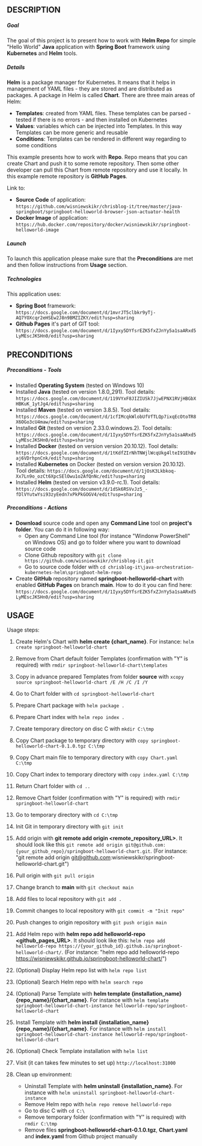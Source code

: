 DESCRIPTION
-----------

##### Goal
The goal of this project is to present how to work with **Helm Repo** for simple "Hello World" **Java** application with **Spring Boot** framework using **Kubernetes** and **Helm** tools. 


##### Details
**Helm** is a package manager for Kubernetes. It means that it helps in management of YAML files - they are stored and are distributed as packages. A package in Helm is called **Chart**. There are three main areas of Helm:
* **Templates**: created from YAML files. These templates can be parsed - tested if there is no errors - and then installed on Kubernetes
* **Values**: variables which can be injected into Templates. In this way Templates can be more generic and reusable
* **Conditions**: Templates can be rendered in different way regarding to some conditions

This example presents how to work with **Repo**. Repo means that you can create Chart and push it to some remote repository. Then some other developer can pull this Chart from remote repository and use it locally. In this example remote repository is **GitHub Pages**.

Link to:
* **Source Code** of application: `https://github.com/wisniewskikr/chrisblog-it/tree/master/java-springboot/springboot-helloworld-browser-json-actuator-health`
* **Docker Image** of application: `https://hub.docker.com/repository/docker/wisniewskikr/springboot-helloworld-image`

##### Launch
To launch this application please make sure that the **Preconditions** are met and then follow instructions from **Usage** section.

##### Technologies
This application uses:
* **Spring Boot** framework: `https://docs.google.com/document/d/1mvrJT5clbkr9yTj-AQ7YOXcqr2eHSEw2J8n9BMZIZKY/edit?usp=sharing`
* **Github Pages** it's part of GIT tool: `https://docs.google.com/document/d/1Iyxy5DYfsrEZK5fxZJnYy5a1saARxd5LyMEscJKSHn0/edit?usp=sharing`


PRECONDITIONS
-------------

##### Preconditions - Tools
* Installed **Operating System** (tested on Windows 10)
* Installed **Java** (tested on version 1.8.0_291). Tool details: `https://docs.google.com/document/d/119VYxF8JIZIUSk7JjwEPNX1RVjHBGbXHBKuK_1ytJg4/edit?usp=sharing`
* Installed **Maven** (tested on version 3.8.5). Tool details: `https://docs.google.com/document/d/1cfIMcqkWlobUfVfTLQp7ixqEcOtoTR8X6OGo3cU4maw/edit?usp=sharing`
* Installed **Git** (tested on version 2.33.0.windows.2). Tool details: `https://docs.google.com/document/d/1Iyxy5DYfsrEZK5fxZJnYy5a1saARxd5LyMEscJKSHn0/edit?usp=sharing`
* Installed **Docker** (tested on version version 20.10.12). Tool details: `https://docs.google.com/document/d/1tKdfZIrNhTNWjlWcqUkg4lteI91EhBvaj6VDrhpnCnk/edit?usp=sharing`
* Installed **Kubernetes** on Docker (tested on version version 20.10.12). Tool details: `https://docs.google.com/document/d/1jOsK3Lkbkoq-Xx7Ln9o_ozCt6XpcSElOwu1o2AfQnNc/edit?usp=sharing`
* Installed **Helm** (tested on version v3.9.0-rc.1). Tool details: `https://docs.google.com/document/d/1dSk6RSVvJz5_-fDlVYutwYsi93zyEedn7xPkPkGOGV4/edit?usp=sharing`

##### Preconditions - Actions
* **Download** source code and open any **Command Line** tool on **project's folder**. You can do it in following way:
    * Open any Command Line tool (for instance "Windonw PowerShell" on Windows OS) and go to folder where you want to download source code 
    * Clone Github repository with `git clone https://github.com/wisniewskikr/chrisblog-it.git`
    * Go to source code folder with `cd chrisblog-it\java-orchestration-kubernetes-helm\springboot-helm-repo`
* Create **GitHub** repository named **springboot-helloworld-chart** with enabled **GitHub Pages** on branch **main**. How to do it you can find here: `https://docs.google.com/document/d/1Iyxy5DYfsrEZK5fxZJnYy5a1saARxd5LyMEscJKSHn0/edit?usp=sharing`


USAGE
-----

Usage steps:
1. Create Helm's Chart with **helm create {chart_name}**. For instance: `helm create springboot-helloworld-chart`
1. Remove from Chart default folder Templates (confirmation with "Y" is required) with `rmdir springboot-helloworld-chart\templates`
1. Copy in advance prepared Templates from folder **source** with `xcopy source springboot-helloworld-chart /E /H /C /I /Y`
1. Go to Chart folder with `cd springboot-helloworld-chart`
1. Prepare Chart package with `helm package .`
1. Prepare Chart index with `helm repo index .`
1. Create temporary directory on disc C with `mkdir C:\tmp`
1. Copy Chart package to temporary directory with `copy springboot-helloworld-chart-0.1.0.tgz C:\tmp`
1. Copy Chart main file to temporary directory with `copy Chart.yaml C:\tmp`
1. Copy Chart index to temporary directory with `copy index.yaml C:\tmp`
1. Return Chart folder with `cd ..`
1. Remove Chart folder (confirmation with "Y" is required) with `rmdir springboot-helloworld-chart`
1. Go to temporary directory with `cd C:\tmp`
1. Init Git in temporary directory with `git init`
1. Add origin with **git remote add origin <remote_repository_URL>**. It should look like this `git remote add origin git@github.com:{your_github_repo}/springboot-helloworld-chart.git`. (For instance: "git remote add origin git@github.com:wisniewskikr/springboot-helloworld-chart.git")
1. Pull origin with `git pull origin`
1. Change branch to **main** with `git checkout main`
1. Add files to local repository with `git add .`
1. Commit changes to local repository with `git commit -m "Init repo"`
1. Push changes to origin repository with `git push origin main`
1. Add Helm repo with **helm repo add helloworld-repo <github_pages_URL>**. It should look like this: `helm repo add helloworld-repo https://{your_github_id}.github.io/springboot-helloworld-chart/`. (For instance: "helm repo add helloworld-repo https://wisniewskikr.github.io/springboot-helloworld-chart/")
1. (Optional) Display Helm repo list with `helm repo list`
1. (Optional) Search Helm repo with `helm search repo`
1. (Optional) Parse Template with **helm template {installation_name} {repo_name}/{chart_name}**. For instance with `helm template springboot-helloworld-chart-instance helloworld-repo/springboot-helloworld-chart`
1. Install Template with **helm install {installation_name} {repo_name}/{chart_name}**. For instance with `helm install springboot-helloworld-chart-instance helloworld-repo/springboot-helloworld-chart`
1. (Optional) Check Template installation with `helm list`
1. Visit (it can takes few minutes to set up) `http://localhost:31000`
1. Clean up environment:

    * Uninstall Template with **helm uninstall {installation_name}**. For instance with `helm uninstall springboot-helloworld-chart-instance`
    * Remove Helm repo with `helm repo remove helloworld-repo`
    * Go to disc C with `cd C:\`
    * Remove temporary folder (confirmation with "Y" is required) with `rmdir C:\tmp`
    * Remove files **springboot-helloworld-chart-0.1.0.tgz**, **Chart.yaml** and **index.yaml** from Github project manually